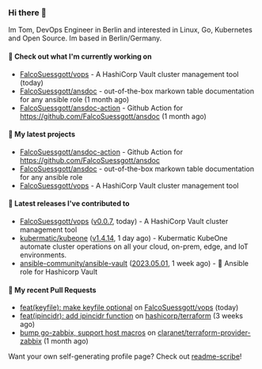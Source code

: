 ### Hi there 👋

Im Tom, DevOps Engineer in Berlin and interested in Linux, Go, Kubernetes and Open Source.
Im based in Berlin/Germany.

#### 👷 Check out what I'm currently working on

- [FalcoSuessgott/vops](https://github.com/FalcoSuessgott/vops) - A HashiCorp Vault cluster management tool (today)
- [FalcoSuessgott/ansdoc](https://github.com/FalcoSuessgott/ansdoc) - out-of-the-box markown table documentation for any ansible role (1 month ago)
- [FalcoSuessgott/ansdoc-action](https://github.com/FalcoSuessgott/ansdoc-action) - Github Action for https://github.com/FalcoSuessgott/ansdoc (1 month ago)

#### 🌱 My latest projects

- [FalcoSuessgott/ansdoc-action](https://github.com/FalcoSuessgott/ansdoc-action) - Github Action for https://github.com/FalcoSuessgott/ansdoc
- [FalcoSuessgott/ansdoc](https://github.com/FalcoSuessgott/ansdoc) - out-of-the-box markown table documentation for any ansible role
- [FalcoSuessgott/vops](https://github.com/FalcoSuessgott/vops) - A HashiCorp Vault cluster management tool

#### 🔭 Latest releases I've contributed to

- [FalcoSuessgott/vops](https://github.com/FalcoSuessgott/vops) ([v0.0.7](https://github.com/FalcoSuessgott/vops/releases/tag/v0.0.7), today) - A HashiCorp Vault cluster management tool
- [kubermatic/kubeone](https://github.com/kubermatic/kubeone) ([v1.4.14](https://github.com/kubermatic/kubeone/releases/tag/v1.4.14), 1 day ago) - Kubermatic KubeOne automate cluster operations on all your cloud, on-prem, edge, and IoT environments.  
- [ansible-community/ansible-vault](https://github.com/ansible-community/ansible-vault) ([2023.05.01](https://github.com/ansible-community/ansible-vault/releases/tag/2023.05.01), 1 week ago) - :key: Ansible role for Hashicorp Vault

#### 🔨 My recent Pull Requests

- [feat(keyfile): make keyfile optional](https://github.com/FalcoSuessgott/vops/pull/28) on [FalcoSuessgott/vops](https://github.com/FalcoSuessgott/vops) (today)
- [feat(ipincidr): add ipincidr function](https://github.com/hashicorp/terraform/pull/33037) on [hashicorp/terraform](https://github.com/hashicorp/terraform) (3 weeks ago)
- [bump go-zabbix, support host macros](https://github.com/claranet/terraform-provider-zabbix/pull/66) on [claranet/terraform-provider-zabbix](https://github.com/claranet/terraform-provider-zabbix) (1 month ago)

Want your own self-generating profile page? Check out [readme-scribe](https://github.com/muesli/readme-scribe)!